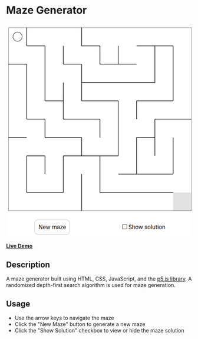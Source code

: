 # Maze Generator
<p align="center">
    <img src="https://raw.githubusercontent.com/ElkheirT/maze-generator/master/images/Screenshot.png"/>
</p>

[**Live Demo**](https://elkheirt.github.io/maze-generator/)
## Description
A maze generator built using HTML, CSS, JavaScript, and the [p5.js library](https://p5js.org/).
A randomized depth-first search algorithm is used for maze generation.

## Usage
* Use the arrow keys to navigate the maze
* Click the "New Maze" button to generate a new maze
* Click the "Show Solution" checkbox to view or hide the maze solution
